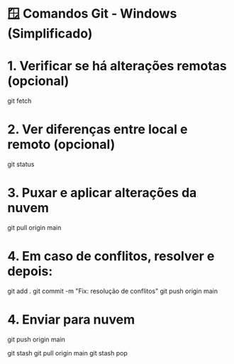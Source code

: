 # 🪟 Comandos Git - Windows (Simplificado)

# 1. Verificar se há alterações remotas (opcional)
git fetch

# 2. Ver diferenças entre local e remoto (opcional)
git status

# 3. Puxar e aplicar alterações da nuvem
git pull origin main

# 4. Em caso de conflitos, resolver e depois:
git add .
git commit -m "Fix: resolução de conflitos"
git push origin main

# 4. Enviar para nuvem
git push origin main

git stash
git pull origin main
git stash pop
